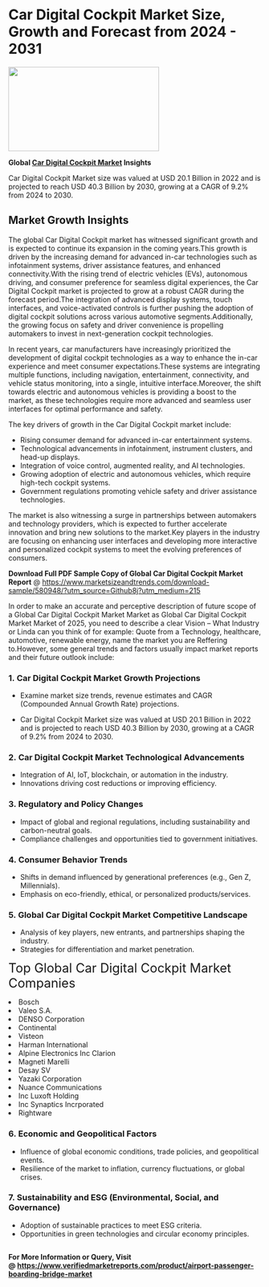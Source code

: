 <H1>Car Digital Cockpit Market Size, Growth and Forecast from 2024 - 2031</H1><img class="aligncenter size-medium wp-image-584254" src="https://thirdeyenews.in/wp-content/uploads/2024/09/Global-Market-Research-300x168.jpeg" alt="" width="300" height="168" /><p><strong>Global&nbsp;<a href="https://www.marketsizeandtrends.com/download-sample/580948/?utm_source=Github8j?utm_medium=215">Car Digital Cockpit Market</a> Insights</strong></p><p>Car Digital Cockpit Market size was valued at USD 20.1 Billion in 2022 and is projected to reach USD 40.3 Billion by 2030, growing at a CAGR of 9.2% from 2024 to 2030.</p><p><h2>Market Growth Insights</h2> <p>The global Car Digital Cockpit market has witnessed significant growth and is expected to continue its expansion in the coming years.This growth is driven by the increasing demand for advanced in-car technologies such as infotainment systems, driver assistance features, and enhanced connectivity.With the rising trend of electric vehicles (EVs), autonomous driving, and consumer preference for seamless digital experiences, the Car Digital Cockpit market is projected to grow at a robust CAGR during the forecast period.The integration of advanced display systems, touch interfaces, and voice-activated controls is further pushing the adoption of digital cockpit solutions across various automotive segments.Additionally, the growing focus on safety and driver convenience is propelling automakers to invest in next-generation cockpit technologies.</p> <p>In recent years, car manufacturers have increasingly prioritized the development of digital cockpit technologies as a way to enhance the in-car experience and meet consumer expectations.These systems are integrating multiple functions, including navigation, entertainment, connectivity, and vehicle status monitoring, into a single, intuitive interface.Moreover, the shift towards electric and autonomous vehicles is providing a boost to the market, as these technologies require more advanced and seamless user interfaces for optimal performance and safety.</p> <p>The key drivers of growth in the Car Digital Cockpit market include:</p> <ul> <li>Rising consumer demand for advanced in-car entertainment systems.</li> <li>Technological advancements in infotainment, instrument clusters, and head-up displays.</li> <li>Integration of voice control, augmented reality, and AI technologies.</li> <li>Growing adoption of electric and autonomous vehicles, which require high-tech cockpit systems.</li> <li>Government regulations promoting vehicle safety and driver assistance technologies.</li> </ul> <p>The market is also witnessing a surge in partnerships between automakers and technology providers, which is expected to further accelerate innovation and bring new solutions to the market.Key players in the industry are focusing on enhancing user interfaces and developing more interactive and personalized cockpit systems to meet the evolving preferences of consumers.</p> <p><span class=""><strong>Download Full PDF Sample Copy of Global Car Digital Cockpit Market Report</strong> @ <a href="https://www.marketsizeandtrends.com/download-sample/580948/?utm_source=Github8j?utm_medium=215" target="_blank">https://www.marketsizeandtrends.com/download-sample/580948/?utm_source=Github8j?utm_medium=215</a></span></p><p>In order to make an accurate and perceptive description of future scope of a Global&nbsp;Car Digital Cockpit Market Market as Global&nbsp;Car Digital Cockpit Market Market of 2025, you need to describe a clear Vision &ndash; What Industry or Linda can you think of for example: Quote from a Technology, healthcare, automotive, renewable energy, name the market you are Reffering to.However, some general trends and factors usually impact market reports and their future outlook include:</p><h3>1.&nbsp;<strong>Car Digital Cockpit Market Growth Projections</strong></h3><ul><li>Examine market size trends, revenue estimates and CAGR (Compounded Annual Growth Rate) projections.</li><li><p>Car Digital Cockpit Market size was valued at USD 20.1 Billion in 2022 and is projected to reach USD 40.3 Billion by 2030, growing at a CAGR of 9.2% from 2024 to 2030.</p></li></ul><h3>2.&nbsp;<strong>Car Digital Cockpit Market Technological Advancements</strong></h3><ul><li>Integration of AI, IoT, blockchain, or automation in the industry.</li><li>Innovations driving cost reductions or improving efficiency.</li></ul><h3>3.&nbsp;<strong>Regulatory and Policy Changes</strong></h3><ul><li>Impact of global and regional regulations, including sustainability and carbon-neutral goals.</li><li>Compliance challenges and opportunities tied to government initiatives.</li></ul><h3>4.&nbsp;<strong>Consumer Behavior Trends</strong></h3><ul><li>Shifts in demand influenced by generational preferences (e.g., Gen Z, Millennials).</li><li>Emphasis on eco-friendly, ethical, or personalized products/services.</li></ul><h3>5.&nbsp;<strong>Global Car Digital Cockpit Market Competitive Landscape</strong></h3><ul><li>Analysis of key players, new entrants, and partnerships shaping the industry.</li><li>Strategies for differentiation and market penetration.</li></ul><p data-pm-slice="1 1 []"><span style="color: inherit; font-family: inherit; font-size: 25px;">Top Global Car Digital Cockpit Market Companies</span></p><div class="" data-test-id=""><p><li>Bosch</li><li> Valeo S.A.</li><li> DENSO Corporation</li><li> Continental</li><li> Visteon</li><li> Harman International</li><li> Alpine Electronics Inc Clarion</li><li> Magneti Marelli</li><li> Desay SV</li><li> Yazaki Corporation</li><li> Nuance Communications</li><li> Inc Luxoft Holding</li><li> Inc Synaptics Incrporated</li><li> Rightware</li></p></div><h3>6.&nbsp;<strong>Economic and Geopolitical Factors</strong></h3><ul><li>Influence of global economic conditions, trade policies, and geopolitical events.</li><li>Resilience of the market to inflation, currency fluctuations, or global crises.</li></ul><h3>7.&nbsp;<strong>Sustainability and ESG (Environmental, Social, and Governance)</strong></h3><ul><li>Adoption of sustainable practices to meet ESG criteria.</li><li>Opportunities in green technologies and circular economy principles.</li></ul><h2><strong style="font-size: 14px;">For More Information or Query, Visit @&nbsp;</strong><a style="background-color: #ffffff; font-size: 14px;" href="https://www.marketsizeandtrends.com/report/car-digital-cockpit-market/" target="_blank">https://www.verifiedmarketreports.com/product/airport-passenger-boarding-bridge-market</a></h2>